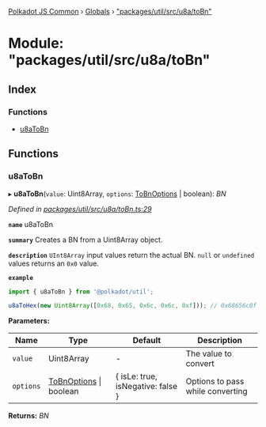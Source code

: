 [Polkadot JS Common](../README.md) › [Globals](../globals.md) › ["packages/util/src/u8a/toBn"](_packages_util_src_u8a_tobn_.md)

# Module: "packages/util/src/u8a/toBn"

## Index

### Functions

* [u8aToBn](_packages_util_src_u8a_tobn_.md#u8atobn)

## Functions

###  u8aToBn

▸ **u8aToBn**(`value`: Uint8Array, `options`: [ToBnOptions](../interfaces/_packages_util_src_types_.tobnoptions.md) | boolean): *BN*

*Defined in [packages/util/src/u8a/toBn.ts:29](https://github.com/polkadot-js/common/blob/8554d470/packages/util/src/u8a/toBn.ts#L29)*

**`name`** u8aToBn

**`summary`** Creates a BN from a Uint8Array object.

**`description`** 
`UInt8Array` input values return the actual BN. `null` or `undefined` values returns an `0x0` value.

**`example`** 
<BR>

```javascript
import { u8aToBn } from '@polkadot/util';

u8aToHex(new Uint8Array([0x68, 0x65, 0x6c, 0x6c, 0xf])); // 0x68656c0f
```

**Parameters:**

Name | Type | Default | Description |
------ | ------ | ------ | ------ |
`value` | Uint8Array | - | The value to convert |
`options` | [ToBnOptions](../interfaces/_packages_util_src_types_.tobnoptions.md) &#124; boolean | { isLe: true, isNegative: false } | Options to pass while converting |

**Returns:** *BN*
